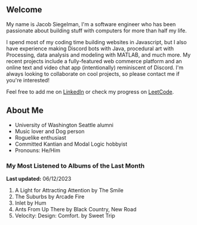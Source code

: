 
## Welcome
My name is Jacob Siegelman, I'm a software engineer who has been passionate about building stuff with computers for more than half my life.

I spend most of my coding time building websites in Javascript, but I also have experience making Discord bots with Java, procedural art with Processing, data analysis and modeling with MATLAB, and much more. My recent projects include a fully-featured web commerce platform and an online text and video chat app (intentionally) reminiscent of Discord. I'm always looking to collaborate on cool projects, so please contact me if you're interested!

Feel free to add me on [LinkedIn](https://www.linkedin.com/in/jacob-siegelman/) or check my progress on [LeetCode](https://leetcode.com/jsiegelman/).

## About Me
- University of Washington Seattle alumni
- Music lover and Dog person
- Roguelike enthusiast
- Committed Kantian and Modal Logic hobbyist
- Pronouns: He/Him

### My Most Listened to Albums of the Last Month
**Last updated:** 06/12/2023 <!-- lfm -->   
1. <!-- lfm -->A Light for Attracting Attention by The Smile  
2. <!-- lfm -->The Suburbs by Arcade Fire  
3. <!-- lfm -->Inlet by Hum  
4. <!-- lfm -->Ants From Up There by Black Country, New Road  
5. <!-- lfm -->Velocity: Design: Comfort. by Sweet Trip  
